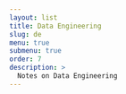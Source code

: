 ```yaml
---
layout: list
title: Data Engineering
slug: de
menu: true
submenu: true
order: 7
description: >
  Notes on Data Engineering
---
```

